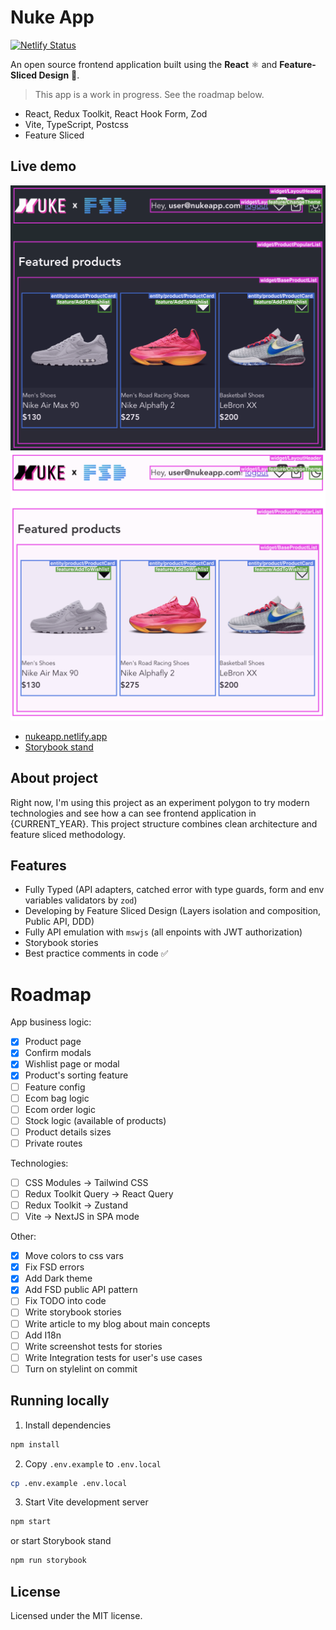 # Nuke App

[![Netlify Status](https://img.shields.io/netlify/d1054c75-ff07-48af-8017-83083dc30951?style=flat&colorA=000000&colorB=000000)](https://app.netlify.com/sites/nukeapp/deploys)

An open source frontend application built using the **React** ⚛️ and **Feature-Sliced Design** 🍰.

> This app is a work in progress. See the roadmap below.

- React, Redux Toolkit, React Hook Form, Zod
- Vite, TypeScript, Postcss
- Feature Sliced

## Live demo

![](./public/images/preview@dark.png#gh-dark-mode-only)![](./public/images/preview@light.png#gh-light-mode-only)

- [nukeapp.netlify.app](https://nukeapp.netlify.app/)
- [Storybook stand](https://nukeapp-story.netlify.app/)

## About project

Right now, I'm using this project as an experiment polygon to try modern technologies and see how a can see frontend application in {CURRENT_YEAR}. This project structure combines clean architecture and feature sliced methodology.

## Features

- Fully Typed (API adapters, catched error with type guards, form and env variables validators by `zod`)
- Developing by Feature Sliced Design (Layers isolation and composition, Public API, DDD)
- Fully API emulation with `mswjs` (all enpoints with JWT authorization)
- Storybook stories
- Best practice comments in code ✅

# Roadmap

App business logic:

- [x] Product page
- [x] Confirm modals
- [x] Wishlist page or modal
- [x] Product's sorting feature
- [ ] Feature config
- [ ] Ecom bag logic
- [ ] Ecom order logic
- [ ] Stock logic (available of products)
- [ ] Product details sizes
- [ ] Private routes

Technologies:

- [ ] CSS Modules → Tailwind CSS
- [ ] Redux Toolkit Query → React Query
- [ ] Redux Toolkit → Zustand
- [ ] Vite → NextJS in SPA mode

Other:

- [x] Move colors to css vars
- [x] Fix FSD errors
- [x] Add Dark theme
- [x] Add FSD public API pattern
- [ ] Fix TODO into code
- [ ] Write storybook stories
- [ ] Write article to my blog about main concepts
- [ ] Add I18n
- [ ] Write screenshot tests for stories
- [ ] Write Integration tests for user's use cases
- [ ] Turn on stylelint on commit

## Running locally

1. Install dependencies

```bash
npm install
```

2. Copy `.env.example` to `.env.local`

```bash
cp .env.example .env.local
```

3. Start Vite development server

```bash
npm start
```

or start Storybook stand

```bash
npm run storybook
```

## License

Licensed under the MIT license.
